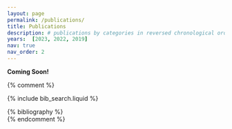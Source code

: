 ```yaml
---
layout: page
permalink: /publications/
title: Publications
description: # publications by categories in reversed chronological order. generated by jekyll-scholar.
years:  [2023, 2022, 2019]
nav: true
nav_order: 2
---
```


**Coming Soon!**

{% comment %}
<!-- Google tag (gtag.js) -->
<script async src="https://www.googletagmanager.com/gtag/js?id=G-5B0RHBKFCE"></script>
<script>
  window.dataLayer = window.dataLayer || [];
  function gtag(){dataLayer.push(arguments);}
  gtag('js', new Date());
  gtag('config', 'G-5B0RHBKFCE');
</script>

<!-- _pages/publications.md -->

<!-- Bibsearch Feature -->
{% include bib_search.liquid %}

<div class="publications">
{% bibliography %}
</div>
{% endcomment %}

